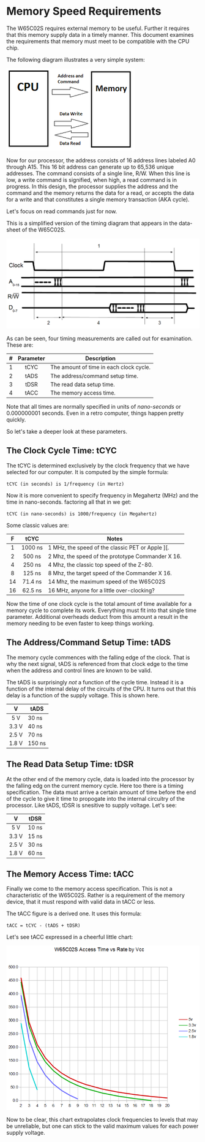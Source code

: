 # Memory Speed Requirements

The W65C02S requires external memory to be useful. Further it requires that
this memory supply data in a timely manner. This document examines the
requirements that memory must meet to be compatible with the CPU chip.

The following diagram illustrates a very simple system:

![A very simple system](./simplified_memory.png)

Now for our processor, the address consists of 16 address lines labeled A0
through A15. This 16 bit address can generate up to 65,536 unique addresses.
The command consists of a single line, R/W. When this line is low, a write
command is signified, when high, a read command is in progress. In this
design, the processor supplies the address and the command and the memory
returns the data for a read, or accepts the data for a write and that constitutes
a single memory transaction (AKA cycle).

Let's focus on read commands just for now.

This is a simplified version of the timing diagram that appears in the
data-sheet of the W65C02S.

![Read Timing](./read_timing_v2.png)

As can be seen, four timing measurements are called out for examination. These
are:

| \#  | Parameter | Description
|:---:|:---------:|---------------------
| 1   |  tCYC     | The amount of time in each clock cycle.
| 2   |  tADS     | The address/command setup time.
| 3   |  tDSR     | The read data setup time.
| 4   |  tACC     | The memory access time.

Note that all times are normally specified in units of _nano-seconds_ or
0.000000001 seconds. Even in a retro computer, things happen pretty quickly.

So let's take a deeper look at these parameters.

## The Clock Cycle Time: tCYC

The tCYC is determined exclusively by the clock frequency that we have
selected for our computer. It is computed by the simple formula:

    tCYC (in seconds) is 1/frequency (in Hertz)

Now it is more convenient to specify frequency in Megahertz (MHz) and the time
in nano-seconds. factoring all that in we get:

    tCYC (in nano-seconds) is 1000/frequency (in Megahertz)


Some classic values are:

 F   |  tCYC   | Notes
:---:|:-------:|-------
 1   | 1000 ns | 1 MHz, the speed of the classic PET or Apple \]\[.
 2   |  500 ns | 2 Mhz, the speed of the prototype Commander X 16.
 4   |  250 ns | 4 Mhz, the classic top speed of the Z-80.
 8   |  125 ns | 8 Mhz, the target speed of the  Commander X 16.
 14  | 71.4 ns | 14 Mhz, the maximum speed of the W65C02S
 16  | 62.5 ns | 16 MHz, anyone for a little over-clocking?

Now the time of one clock cycle is the total amount of time available for a
memory cycle to complete its work. Everything must fit into that single time
parameter. Additional overheads deduct from this amount a result in the
memory needing to be even faster to keep things working.

## The Address/Command Setup Time: tADS

The memory cycle commences with the falling edge of the clock. That is why the
next signal, tADS is referenced from that clock edge to the time when the
address and control lines are known to be valid.

The tADS is surprisingly _not_ a function of the cycle time. Instead it is a
function of the internal delay of the circuits of the CPU. It turns out that
this delay is a function of the supply voltage. This is shown here.

   V   | tADS
:-----:|-------
 5 V   | 30 ns
 3.3 V | 40 ns
 2.5 V | 70 ns
 1.8 V | 150 ns

 ## The Read Data Setup Time: tDSR

At the other end of the memory cycle, data is loaded into the processor by the
falling edg on the current memory cycle. Here too there is a timing
specification. The data must arrive a certain amount of time before the end
of the cycle to give it time to propogate into the internal circuitry of the
processor. Like tADS, tDSR is snesitive to supply voltage. Let's see:

   V   | tDSR
:-----:|-------
 5 V   | 10 ns
 3.3 V | 15 ns
 2.5 V | 30 ns
 1.8 V | 60 ns

## The Memory Access Time: tACC

Finally we come to the memory access specification. This is not a
characteristic of the W65C02S. Rather is a requirement of the memory device,
that it must respond with valid data in tACC or less.

The tACC figure is a derived one. It uses this formula:

    tACC = tCYC - (tADS + tDSR)

Let's see tACC expressed in a cheerful little chart:

![Access Time](./access_time.png)

Now to be clear, this chart extrapolates clock frequencies to levels that may
be unreliable, but one can stick to the valid maximum values for each power
supply voltage.
